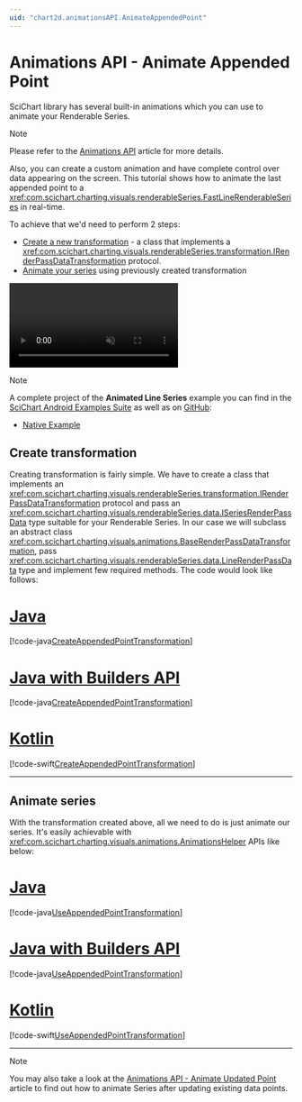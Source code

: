 ```yaml
---
uid: "chart2d.animationsAPI.AnimateAppendedPoint"
---
```


# Animations API - Animate Appended Point
SciChart library has several built-in animations which you can use to animate your Renderable Series.
> [!NOTE]
> Please refer to the [Animations API](xref:chart2d.animationsAPI) article for more details.

Also, you can create a custom animation and have complete control over data appearing on the screen. This tutorial shows how to animate the last appended point to a <xref:com.scichart.charting.visuals.renderableSeries.FastLineRenderableSeries> in real-time.

To achieve that we'd need to perform 2 steps:
- [Create a new transformation](#create-transformation) - a class that implements a <xref:com.scichart.charting.visuals.renderableSeries.transformation.IRenderPassDataTransformation> protocol.
- [Animate your series](#animate-series) using previously created transformation

<video autoplay loop muted playsinline src="../2dChartTypes/images/animating-line-chart-example.mp4"></video>

> [!NOTE]
> A complete project of the **Animated Line Series** example you can find in the [SciChart Android Examples Suite](https://www.scichart.com/examples/Android-chart/) as well as on [GitHub](https://github.com/ABTSoftware/SciChart.Android.Examples):
> - [Native Example](https://www.scichart.com/example/android-chart-animating-line-chart-example/)

## Create transformation
Creating transformation is fairly simple. We have to create a class that implements an <xref:com.scichart.charting.visuals.renderableSeries.transformation.IRenderPassDataTransformation> protocol and pass an <xref:com.scichart.charting.visuals.renderableSeries.data.ISeriesRenderPassData> type suitable for your Renderable Series. In our case we will subclass an abstract class <xref:com.scichart.charting.visuals.animations.BaseRenderPassDataTransformation>, pass <xref:com.scichart.charting.visuals.renderableSeries.data.LineRenderPassData> type and implement few required methods.
The code would look like follows:

# [Java](#tab/java)
[!code-java[CreateAppendedPointTransformation](../../../samples/sandbox/app/src/main/java/com/scichart/docsandbox/examples/java/series2d/AnimateAppendedPoint.java#CreateAppendedPointTransformation)]
# [Java with Builders API](#tab/javaBuilder)
[!code-java[CreateAppendedPointTransformation](../../../samples/sandbox/app/src/main/java/com/scichart/docsandbox/examples/javaBuilder/series2d/AnimateAppendedPoint.java#CreateAppendedPointTransformation)]
# [Kotlin](#tab/kotlin)
[!code-swift[CreateAppendedPointTransformation](../../../samples/sandbox/app/src/main/java/com/scichart/docsandbox/examples/kotlin/series2d/AnimateAppendedPoint.kt#CreateAppendedPointTransformation)]
***

## Animate series
With the transformation created above, all we need to do is just animate our series.
It's easily achievable with <xref:com.scichart.charting.visuals.animations.AnimationsHelper> APIs like below:

# [Java](#tab/java)
[!code-java[UseAppendedPointTransformation](../../../samples/sandbox/app/src/main/java/com/scichart/docsandbox/examples/java/series2d/AnimateAppendedPoint.java#UseAppendedPointTransformation)]
# [Java with Builders API](#tab/javaBuilder)
[!code-java[UseAppendedPointTransformation](../../../samples/sandbox/app/src/main/java/com/scichart/docsandbox/examples/javaBuilder/series2d/AnimateAppendedPoint.java#UseAppendedPointTransformation)]
# [Kotlin](#tab/kotlin)
[!code-swift[UseAppendedPointTransformation](../../../samples/sandbox/app/src/main/java/com/scichart/docsandbox/examples/kotlin/series2d/AnimateAppendedPoint.kt#UseAppendedPointTransformation)]
***

> [!NOTE]
> You may also take a look at the [Animations API - Animate Updated Point](xref:chart2d.animationsAPI.AnimateUpdatedPoint) article to find out how to animate Series after updating existing data points.
